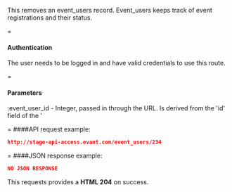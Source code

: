 <!-- --- title: DELETE /event_users/:event_user_id -->

This removes an event_users record. Event_users keeps track of event registrations and their status.

=
#### Authentication

The user needs to be logged in and have valid credentials to use this route.

=
#### Parameters

:event_user_id - Integer, passed in through the URL. Is derived from the 'id' field of the '

=
####API request example:
```json
http://stage-api-access.evant.com/event_users/234
```

=
####JSON response example:

```json
NO JSON RESPONSE
```

This requests provides a <strong>HTML 204</strong> on success.